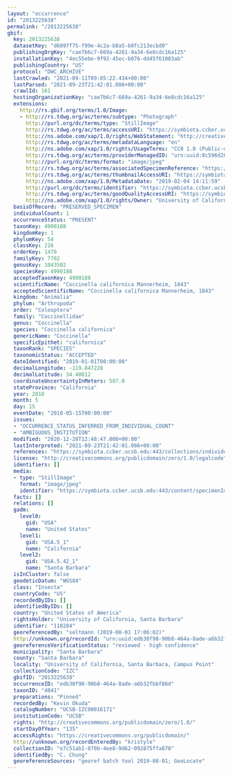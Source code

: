 ```yaml
---
layout: "occurrence"
id: "2013225638"
permalink: "/2013225638"
gbif:
  key: 2013225638
  datasetKey: "d6097f75-f99e-4c2a-b8a5-b0fc213ecbd0"
  publishingOrgKey: "cae7b6c7-669a-4261-9a34-6e8cdc16a125"
  installationKey: "4ec55ebe-9f92-45ec-b076-dd45f61003ab"
  publishingCountry: "US"
  protocol: "DWC_ARCHIVE"
  lastCrawled: "2021-09-11T09:05:22.434+00:00"
  lastParsed: "2021-09-23T21:42:01.086+00:00"
  crawlId: 161
  hostingOrganizationKey: "cae7b6c7-669a-4261-9a34-6e8cdc16a125"
  extensions:
    http://rs.gbif.org/terms/1.0/Image:
    - http://rs.tdwg.org/ac/terms/subtype: "Photograph"
      http://purl.org/dc/terms/type: "StillImage"
      http://rs.tdwg.org/ac/terms/accessURI: "https://symbiota.ccber.ucsb.edu:443/content/specimenImages/UCSB_IZC/UCSB-IZC00016/UCSB-IZC00016171_lg.jpg"
      http://ns.adobe.com/xap/1.0/rights/WebStatement: "http://creativecommons.org/publicdomain/zero/1.0/"
      http://rs.tdwg.org/ac/terms/metadataLanguage: "en"
      http://ns.adobe.com/xap/1.0/rights/UsageTerms: "CC0 1.0 (Public-domain)"
      http://rs.tdwg.org/ac/terms/providerManagedID: "urn:uuid:8c596d28-9f8e-4c4e-8a2b-3b61a8ee64f3"
      http://purl.org/dc/terms/format: "image/jpeg"
      http://rs.tdwg.org/ac/terms/associatedSpecimenReference: "https://symbiota.ccber.ucsb.edu:443/collections/individual/index.php?occid=118284"
      http://rs.tdwg.org/ac/terms/thumbnailAccessURI: "https://symbiota.ccber.ucsb.edu:443/content/specimenImages/UCSB_IZC/UCSB-IZC00016/UCSB-IZC00016171_tn.jpg"
      http://ns.adobe.com/xap/1.0/MetadataDate: "2019-02-04 14:11:59"
      http://purl.org/dc/terms/identifier: "https://symbiota.ccber.ucsb.edu:443/content/specimenImages/UCSB_IZC/UCSB-IZC00016/UCSB-IZC00016171_lg.jpg"
      http://rs.tdwg.org/ac/terms/goodQualityAccessURI: "https://symbiota.ccber.ucsb.edu:443/content/specimenImages/UCSB_IZC/UCSB-IZC00016/UCSB-IZC00016171.jpg"
      http://ns.adobe.com/xap/1.0/rights/Owner: "University of California, Santa Barbara"
  basisOfRecord: "PRESERVED_SPECIMEN"
  individualCount: 1
  occurrenceStatus: "PRESENT"
  taxonKey: 4990188
  kingdomKey: 1
  phylumKey: 54
  classKey: 216
  orderKey: 1470
  familyKey: 7782
  genusKey: 1043502
  speciesKey: 4990188
  acceptedTaxonKey: 4990188
  scientificName: "Coccinella californica Mannerheim, 1843"
  acceptedScientificName: "Coccinella californica Mannerheim, 1843"
  kingdom: "Animalia"
  phylum: "Arthropoda"
  order: "Coleoptera"
  family: "Coccinellidae"
  genus: "Coccinella"
  species: "Coccinella californica"
  genericName: "Coccinella"
  specificEpithet: "californica"
  taxonRank: "SPECIES"
  taxonomicStatus: "ACCEPTED"
  dateIdentified: "2019-01-01T00:00:00"
  decimalLongitude: -119.847228
  decimalLatitude: 34.40812
  coordinateUncertaintyInMeters: 587.0
  stateProvince: "California"
  year: 2018
  month: 5
  day: 15
  eventDate: "2018-05-15T00:00:00"
  issues:
  - "OCCURRENCE_STATUS_INFERRED_FROM_INDIVIDUAL_COUNT"
  - "AMBIGUOUS_INSTITUTION"
  modified: "2020-12-28T12:48:47.000+00:00"
  lastInterpreted: "2021-09-23T21:42:01.086+00:00"
  references: "https://symbiota.ccber.ucsb.edu:443/collections/individual/index.php?occid=118284"
  license: "http://creativecommons.org/publicdomain/zero/1.0/legalcode"
  identifiers: []
  media:
  - type: "StillImage"
    format: "image/jpeg"
    identifier: "https://symbiota.ccber.ucsb.edu:443/content/specimenImages/UCSB_IZC/UCSB-IZC00016/UCSB-IZC00016171_lg.jpg"
  facts: []
  relations: []
  gadm:
    level0:
      gid: "USA"
      name: "United States"
    level1:
      gid: "USA.5_1"
      name: "California"
    level2:
      gid: "USA.5.42_1"
      name: "Santa Barbara"
  isInCluster: false
  geodeticDatum: "WGS84"
  class: "Insecta"
  countryCode: "US"
  recordedByIDs: []
  identifiedByIDs: []
  country: "United States of America"
  rightsHolder: "University of California, Santa Barbara"
  identifier: "118284"
  georeferencedBy: "seltmann (2019-08-01 17:06:02)"
  http://unknown.org/recordId: "urn:uuid:edb30f98-90b8-464a-8ade-a6b32fbbf86d"
  georeferenceVerificationStatus: "reviewed - high confidence"
  municipality: "Santa Barbara"
  county: "Santa Barbara"
  locality: "University of California, Santa Barbara, Campus Point"
  collectionCode: "IZC"
  gbifID: "2013225638"
  occurrenceID: "edb30f98-90b8-464a-8ade-a6b32fbbf86d"
  taxonID: "4841"
  preparations: "Pinned"
  recordedBy: "Kevin Okuda"
  catalogNumber: "UCSB-IZC00016171"
  institutionCode: "UCSB"
  rights: "http://creativecommons.org/publicdomain/zero/1.0/"
  startDayOfYear: "135"
  accessRights: "https://creativecommons.org/publicdomain/"
  http://unknown.org/recordEnteredBy: "kristyle"
  collectionID: "e7c51ab1-870b-4ee8-9d62-092875ffa870"
  identifiedBy: "C. Chung"
  georeferenceSources: "georef batch tool 2019-08-01; GeoLocate"
---
```

